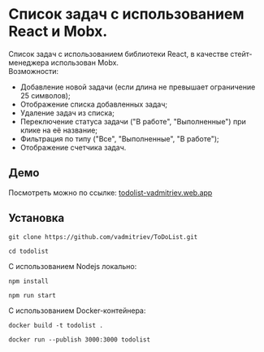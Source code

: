 # Список задач с использованием React и Mobx.
Список задач с использованием библиотеки React, в качестве стейт-менеджера использован Mobx. <br>
Возможности:
* Добавление новой задачи (если длина не превышает ограничение 25 символов);
* Отображение списка добавленных задач;
* Удаление задач из списка;
* Переключение статуса задачи ("В работе", "Выполненные") при клике на её название;
* Фильтрация по типу ("Все", "Выполненные", "В работе");
* Отображение счетчика задач.

## Демо
Посмотреть можно по ссылке: <a href="https://todolist-vadmitriev.web.app/">todolist-vadmitriev.web.app</a>

## Установка
```console
git clone https://github.com/vadmitriev/ToDoList.git
```
``` console
cd todolist
```

С использованием Nodejs локально:
``` console
npm install
```
```console
npm run start
```

С использованием Docker-контейнера:
```console
docker build -t todolist .
```
``` console
docker run --publish 3000:3000 todolist
```
